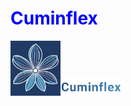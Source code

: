 <h1 style="color:blue;">Cuminflex</h1>

<img src="https://github.com/Uygur-code/cuminflex/blob/main/cuminflex_logo.jpg" width=80><img src="https://github.com/Uygur-code/cuminflex/blob/main/cuminflex_name.jpg" width=100>
